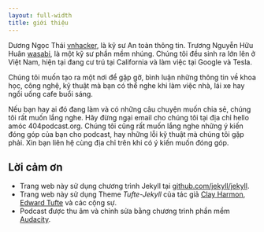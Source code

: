 ```yaml
---
layout: full-width
title: giới thiệu
---
```


Dương Ngọc Thái [vnhacker](http://vnhacker.blogspot.com), là kỹ sư An toàn thông tin. Trương Nguyễn Hữu Huân [wasabi](http://tnhh.net), là một kỹ sư phần mềm nhúng. Chúng tôi đều sinh ra lớn lên ở Việt Nam, hiện tại đang cư trú tại California và làm việc tại Google và Tesla.

Chúng tôi muốn tạo ra một nơi để gặp gỡ, bình luận những thông tin về khoa học, công nghệ, kỹ thuật mà bạn có thể nghe khi làm việc nhà, lái xe hay ngồi uống cafe buổi sáng.

Nếu bạn hay ai đó đang làm và có những câu chuyện muốn chia sẻ, chúng tôi rất muốn lắng nghe. Hãy đừng ngại email cho chúng tôi tại địa chỉ hello amóc 404podcast.org. Chúng tôi cũng rất muốn lắng nghe những ý kiến đóng góp của bạn cho podcast, hay những lỗi kỹ thuật mà chúng tôi gặp phải. Xin bạn liên hệ cùng địa chỉ trên khi có ý kiến muốn đóng góp.

Lời cảm ơn
--

- Trang web này sử dụng chương trình Jekyll tại [github.com/jekyll/jekyll](https://github.com/jekyll/jekyll).
- Trang web này sử dụng Theme *Tufte-Jekyll* của tác giả [Clay Harmon](https://github.com/clayh53/tufte-jekyll), [Edward Tufte](https://github.com/edwardtufte/tufte-css) và các cộng sự.
- Podcast được thu âm và chỉnh sửa bằng chương trình phần mềm [Audacity](https://www.audacityteam.org/).
